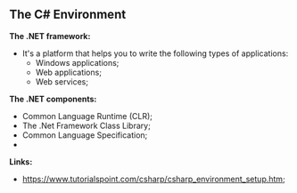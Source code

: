 ## The C# Environment

**The .NET framework:**

- It's a platform that helps you to write the following types of applications:
  - Windows applications;
  - Web applications;
  - Web services;

**The .NET components:**

- Common Language Runtime (CLR);
- The .Net Framework Class Library;
- Common Language Specification;
-

**Links:**

- https://www.tutorialspoint.com/csharp/csharp_environment_setup.htm;
